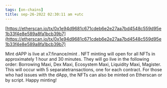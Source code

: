 ```yaml
---
tags: [on-chains]
title: sep-26-2022 02:30:11 am +utc
---
```


[https://etherscan.io/tx/0x1e94d9681c671cdeb6e2e27aa7bd4548c559d95e1b33f4e8e589a8fa1bcb39b7](https://etherscan.io/tx/0x1e94d9681c671cdeb6e2e27aa7bd4548c559d95e1b33f4e8e589a8fa1bcb39b7)

Mint dAPP is live at x7.finance/mint . NFT minting will open for all NFTs in approximately 1 hour and 30 minutes. They will go live in the following order: Borrowing Maxi, Dex Maxi, Ecosystem Maxi, Liquidity Maxi, Magister. This will occur with 5 separatetransactions, one for each contract. For those who had issues with the dApp, the NFTs can also be minted on Etherscan or by script. Happy minting!

